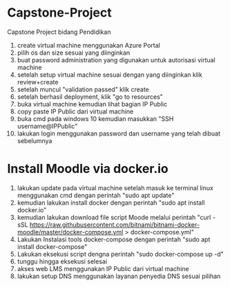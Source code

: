 # Capstone-Project
Capstone Project bidang Pendidikan

1. create virtual machine menggunakan Azure Portal
2. pilih os dan size sesuai yang diinginkan
3. buat password administration yang digunakan untuk autorisasi virtual machine
4. setelah setup virtual machine sesuai dengan yang diinginkan klik review+create
5. setelah muncul "validation passed" klik create
6. setelah berhasil deployment, klik "go to resources"
7. buka virtual machine kemudian lihat bagian IP Public
8. copy paste IP Public dari virtual machine
9. buka cmd pada windows 10 kemudian masukkan "SSH username@IPPublic"
10. lakukan login menggunakan password dan username yang telah dibuat sebelumnya

# Install Moodle via docker.io
1. lakukan update pada virtual machine setelah masuk ke terminal linux menggunakan cmd dengan perintah "sudo apt update"
2. kemudian lakukan install docker dengan perintah "sudo apt install docker.io"
3. kemudian lakukan download file script Moode melalui perintah "curl -sSL https://raw.githubusercontent.com/bitnami/bitnami-docker-moodle/master/docker-compose.yml > docker-compose.yml"
4. Lakukan Instalasi tools docker-compose dengan perintah "sudo apt install docker-compose"
5. Lakukan eksekusi script dengna perintah "sudo docker-compose up -d"
6. tunggu hingga eksekusi selesai 
7. akses web LMS menggunakan IP Public dari virtual machine 
8. lakukan setup DNS menggunakan layanan penyedia DNS sesuai pilihan
